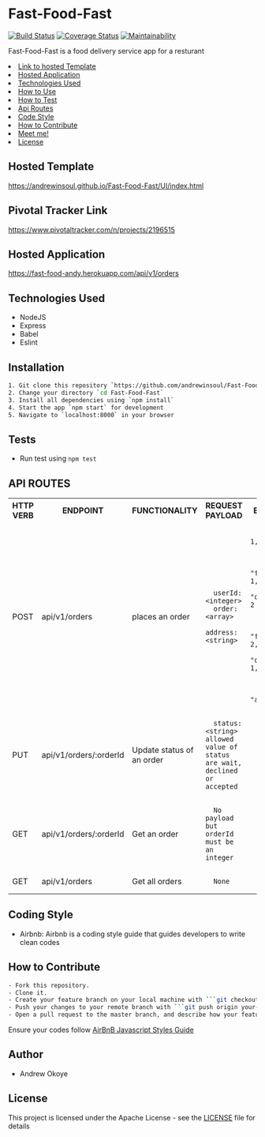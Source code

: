 # Fast-Food-Fast 
[![Build Status](https://travis-ci.org/andrewinsoul/Fast-Food-Fast.svg?branch=ch-travis-setup-%23160604147)](https://travis-ci.org/andrewinsoul/Fast-Food-Fast) [![Coverage Status](https://coveralls.io/repos/github/andrewinsoul/Fast-Food-Fast/badge.svg?branch=ch-travis-setup-%23160604147)](https://coveralls.io/github/andrewinsoul/Fast-Food-Fast?branch=ch-travis-setup-%23160604147) [![Maintainability](https://api.codeclimate.com/v1/badges/d466de052d04cda61804/maintainability)](https://codeclimate.com/github/andrewinsoul/Fast-Food-Fast/maintainability)

Fast-Food-Fast is a food delivery service app for a resturant
<p align="center"> 
  <li><a href="#Hosted Template">Link to hosted Template</a></li>
  <li><a href="#Technologies Used">Hosted Application</a></li>
  <li><a href="#Technologies Used">Technologies Used</a></li>
  <li><a href="#Installation">How to Use</a></li>
  <li><a href="#Tests">How to Test</a></li>
  <li><a href="#Api Routes">Api Routes</a></li>
  <li><a href="#Coding Style">Code Style</a></li>
  <li><a href="#How to Contribute">How to Contribute</a></li>
  <li><a href="#Author">Meet me!</a></li>
  <li><a href="#License">License</a></li>
</p>

## Hosted Template

https://andrewinsoul.github.io/Fast-Food-Fast/UI/index.html

<h2 id="Pivotal Tracker Link"> Pivotal Tracker Link </h2>

https://www.pivotaltracker.com/n/projects/2196515

## Hosted Application
https://fast-food-andy.herokuapp.com/api/v1/orders

## Technologies Used
- NodeJS
- Express
- Babel
- Eslint

## Installation

```bash
1. Git clone this repository `https://github.com/andrewinsoul/Fast-Food-Fast.git`
2. Change your directory `cd Fast-Food-Fast`
3. Install all dependencies using `npm install`
4. Start the app `npm start` for development
5. Navigate to `localhost:8000` in your browser
```

## Tests

- Run test using `npm test`

## API ROUTES
<table>
  <tr>
    <th>HTTP VERB</th>
    <th>ENDPOINT</th>
    <th>FUNCTIONALITY</th>
    <th>REQUEST PAYLOAD</th>
    <th>EXAMPLE</th>
  </tr>
  <tr>
    <td>POST</td> 
    <td>api/v1/orders</td>  
    <td>places an order</td>
    <td>

      userId: <integer>
      order: <array>
      address: <string>
  </td>
    <td>
    
      userId: 1,
      order: [
        {
          "foodId": 1,
          "quantity: 2
        },
        {
          "foodId": 2,
          "quantity": 1,
        }
      ],
      address: "address"    
  </td>
  </tr>

  <tr>
    <td>PUT</td> 
    <td>api/v1/orders/:orderId</td>  
    <td>Update status of an order</td>
    <td>

      status: <string> allowed value of status are wait, declined or accepted

  </td>
  <td>

  
</td>
  </tr>

  <tr>
    <td>GET</td> 
    <td>api/v1/orders/:orderId</td> 
    <td>Get an order</td>
    <td>

      No payload but orderId must be an integer
  </td>
  </tr>

  <tr>
    <td>GET</td> 
    <td>api/v1/orders</td> 
    <td>Get all orders</td>
    <td>

      None
  </td>
  </tr>
</table>

## Coding Style

- Airbnb: Airbnb is a coding style guide that guides developers to write clean codes

## How to Contribute

```bash
- Fork this repository.
- Clone it.
- Create your feature branch on your local machine with ```git checkout -b your-feature-branch```
- Push your changes to your remote branch with ```git push origin your-feature-branch```
- Open a pull request to the master branch, and describe how your feature works
````
Ensure your codes follow [AirBnB Javascript Styles Guide](https://github.com/airbnb/javascript)


## Author

- Andrew Okoye

## License

This project is licensed under the Apache License - see the [LICENSE](LICENSE) file for details
